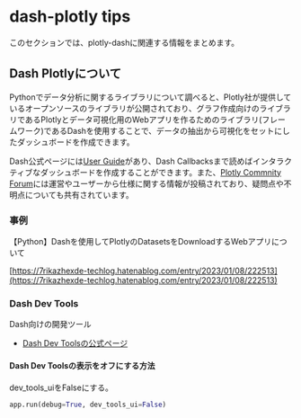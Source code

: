 # dash-plotly tips

このセクションでは、plotly-dashに関連する情報をまとめます。

## Dash Plotlyについて

Pythonでデータ分析に関するライブラリについて調べると、Plotly社が提供しているオープンソースのライブラリが公開されており、グラフ作成向けのライブラリであるPlotlyとデータ可視化用のWebアプリを作るためのライブラリ(フレームワーク)であるDashを使用することで、データの抽出から可視化をセットにしたダッシュボードを作成できます。

Dash公式ページには[User Guide](https://dash.plotly.com/)があり、Dash Callbacksまで読めばインタラクティブなダッシュボードを作成することができます。また、[Plotly Commnity Forum](https://community.plotly.com/)には運営やユーザーから仕様に関する情報が投稿されており、疑問点や不明点についても共有されています。

### 事例

【Python】Dashを使用してPlotlyのDatasetsをDownloadするWebアプリについて

[https://7rikazhexde-techlog.hatenablog.com/entry/2023/01/08/222513](https://7rikazhexde-techlog.hatenablog.com/entry/2023/01/08/222513)

### Dash Dev Tools

Dash向けの開発ツール

- [Dash Dev Toolsの公式ページ](https://dash.plotly.com/devtools)

#### Dash Dev Toolsの表示をオフにする方法

dev_tools_uiをFalseにする。

```python
app.run(debug=True, dev_tools_ui=False)
```
